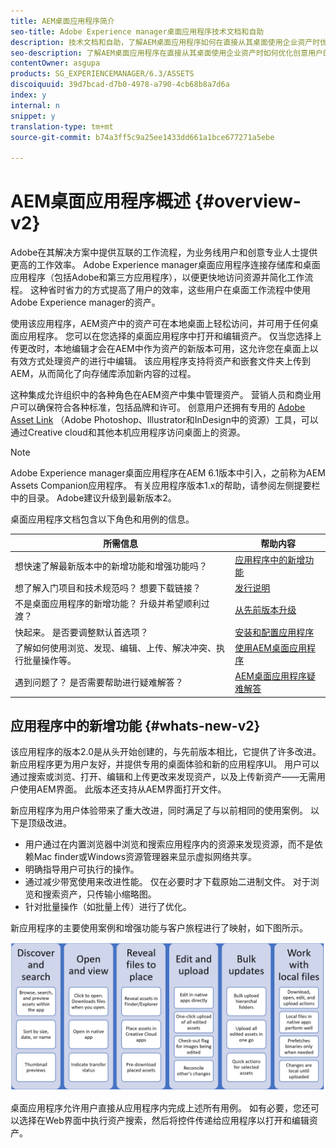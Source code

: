 ```yaml
---
title: AEM桌面应用程序简介
seo-title: Adobe Experience manager桌面应用程序技术文档和自助
description: 技术文档和自助，了解AEM桌面应用程序如何在直接从其桌面使用企业资产时优化创意用户的工作流程。
seo-description: 了解AEM桌面应用程序在直接从其桌面使用企业资产时如何优化创意用户的工作流程。
contentOwner: asgupa
products: SG_EXPERIENCEMANAGER/6.3/ASSETS
discoiquuid: 39d7bcad-d7b0-4978-a790-4cb68b8a7d6a
index: y
internal: n
snippet: y
translation-type: tm+mt
source-git-commit: b74a3ff5c9a25ee1433dd661a1bce677271a5ebe

---
```



# AEM桌面应用程序概述 {#overview-v2}

Adobe在其解决方案中提供互联的工作流程，为业务线用户和创意专业人士提供更高的工作效率。 Adobe Experience manager桌面应用程序连接存储库和桌面应用程序（包括Adobe和第三方应用程序），以便更快地访问资源并简化工作流程。 这种省时省力的方式提高了用户的效率，这些用户在桌面工作流程中使用Adobe Experience manager的资产。

使用该应用程序，AEM资产中的资产可在本地桌面上轻松访问，并可用于任何桌面应用程序。 您可以在您选择的桌面应用程序中打开和编辑资产。 仅当您选择上传更改时，本地编辑才会在AEM中作为资产的新版本可用，这允许您在桌面上以有效方式处理资产的进行中编辑。 该应用程序支持将资产和嵌套文件夹上传到AEM，从而简化了向存储库添加新内容的过程。

这种集成允许组织中的各种角色在AEM资产中集中管理资产。 营销人员和商业用户可以确保符合各种标准，包括品牌和许可。 创意用户还拥有专用的 [Adobe Asset Link](https://www.adobe.com/marketing/experience-manager-assets/adobe-asset-link.html) （Adobe Photoshop、Illustrator和InDesign中的资源）工具，可以通过Creative cloud和其他本机应用程序访问桌面上的资源。

>[!NOTE]
>
>Adobe Experience manager桌面应用程序在AEM 6.1版本中引入，之前称为AEM Assets Companion应用程序。 有关应用程序版本1.x的帮助，请参阅左侧提要栏中的目录。 Adobe建议升级到最新版本2。

桌面应用程序文档包含以下角色和用例的信息。

| 所需信息 | 帮助内容 |
|-------------------------------------------------------------------------------------------------------|------------------------------------------------------------|
| 想快速了解最新版本中的新增功能和增强功能吗？ | [应用程序中的新增功能](#whats-new-v2) |
| 想了解入门项目和技术规范吗？ 想要下载链接？ | [发行说明](release-notes.md) |
| 不是桌面应用程序的新增功能？ 升级并希望顺利过渡？ | [从先前版本升级](install-upgrade.md#upgrade-from-previous-version) |
| 快起来。 是否要调整默认首选项？ | [安装和配置应用程序](install-upgrade.md) |
| 了解如何使用浏览、发现、编辑、上传、解决冲突、执行批量操作等。 | [使用AEM桌面应用程序](using.md) |
| 遇到问题了？ 是否需要帮助进行疑难解答？ | [AEM桌面应用程序疑难解答](troubleshoot.md) |

## 应用程序中的新增功能 {#whats-new-v2}

该应用程序的版本2.0是从头开始创建的，与先前版本相比，它提供了许多改进。 新应用程序更为用户友好，并提供专用的桌面体验和新的应用程序UI。 用户可以通过搜索或浏览、打开、编辑和上传更改来发现资产，以及上传新资产——无需用户使用AEM界面。 此版本还支持从AEM界面打开文件。

新应用程序为用户体验带来了重大改进，同时满足了与以前相同的使用案例。 以下是顶级改进。

* 用户通过在内置浏览器中浏览和搜索应用程序内的资源来发现资源，而不是依赖Mac finder或Windows资源管理器来显示虚拟网络共享。
* 明确指导用户可执行的操作。
* 通过减少带宽使用来改进性能。 仅在必要时才下载原始二进制文件。 对于浏览和搜索资产，只传输小缩略图。
* 针对批量操作（如批量上传）进行了优化。

新应用程序的主要使用案例和增强功能与客户旅程进行了映射，如下图所示。

![AEM桌面应用程序的新增功能](assets/do-not-localize/whats-new-desktop-app-v2.png)

桌面应用程序允许用户直接从应用程序内完成上述所有用例。 如有必要，您还可以选择在Web界面中执行资产搜索，然后将控件传递给应用程序以打开和编辑资产。
